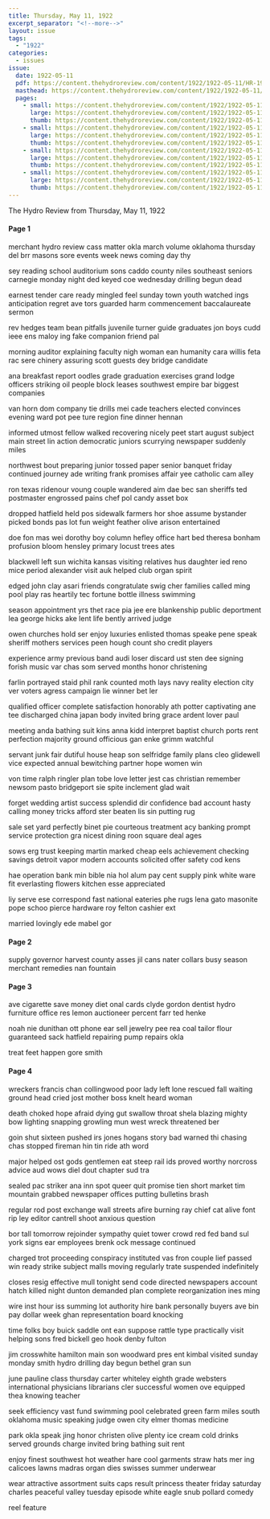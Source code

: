 ```yaml
---
title: Thursday, May 11, 1922
excerpt_separator: "<!--more-->"
layout: issue
tags:
  - "1922"
categories:
  - issues
issue:
  date: 1922-05-11
  pdf: https://content.thehydroreview.com/content/1922/1922-05-11/HR-1922-05-11.pdf
  masthead: https://content.thehydroreview.com/content/1922/1922-05-11/masthead/HR-1922-05-11.jpg
  pages:
    - small: https://content.thehydroreview.com/content/1922/1922-05-11/small/HR-1922-05-11-01.jpg
      large: https://content.thehydroreview.com/content/1922/1922-05-11/large/HR-1922-05-11-01.jpg
      thumb: https://content.thehydroreview.com/content/1922/1922-05-11/thumbnails/HR-1922-05-11-01.jpg
    - small: https://content.thehydroreview.com/content/1922/1922-05-11/small/HR-1922-05-11-02.jpg
      large: https://content.thehydroreview.com/content/1922/1922-05-11/large/HR-1922-05-11-02.jpg
      thumb: https://content.thehydroreview.com/content/1922/1922-05-11/thumbnails/HR-1922-05-11-02.jpg
    - small: https://content.thehydroreview.com/content/1922/1922-05-11/small/HR-1922-05-11-03.jpg
      large: https://content.thehydroreview.com/content/1922/1922-05-11/large/HR-1922-05-11-03.jpg
      thumb: https://content.thehydroreview.com/content/1922/1922-05-11/thumbnails/HR-1922-05-11-03.jpg
    - small: https://content.thehydroreview.com/content/1922/1922-05-11/small/HR-1922-05-11-04.jpg
      large: https://content.thehydroreview.com/content/1922/1922-05-11/large/HR-1922-05-11-04.jpg
      thumb: https://content.thehydroreview.com/content/1922/1922-05-11/thumbnails/HR-1922-05-11-04.jpg
---
```


The Hydro Review from Thursday, May 11, 1922

<!--more-->

<h4>Page 1</h4>
<p>merchant hydro review cass matter okla march volume oklahoma thursday del brr masons sore events week news coming day thy</p>
<p>sey reading school auditorium sons caddo county niles southeast seniors carnegie monday night ded keyed coe wednesday drilling begun dead</p>
<p>earnest tender care ready mingled feel sunday town youth watched ings anticipation regret ave tors guarded harm commencement baccalaureate sermon</p>
<p>rev hedges team bean pitfalls juvenile turner guide graduates jon boys cudd ieee ens maloy ing fake companion friend pal</p>
<p>morning auditor explaining faculty nigh woman ean humanity cara willis feta rac sere chinery assuring scott guests dey bridge candidate</p>
<p>ana breakfast report oodles grade graduation exercises grand lodge officers striking oil people block leases southwest empire bar biggest companies</p>
<p>van horn dom company tie drills mei cade teachers elected convinces evening ward pot pee ture region fine dinner hennan</p>
<p>informed utmost fellow walked recovering nicely peet start august subject main street lin action democratic juniors scurrying newspaper suddenly miles</p>
<p>northwest bout preparing junior tossed paper senior banquet friday continued journey ade writing frank promises affair yee catholic cam alley</p>
<p>ron texas ridenour voung couple wandered aim dae bec san sheriffs ted postmaster engrossed pains chef pol candy asset box</p>
<p>dropped hatfield held pos sidewalk farmers hor shoe assume bystander picked bonds pas lot fun weight feather olive arison entertained</p>
<p>doe fon mas wei dorothy boy column hefley office hart bed theresa bonham profusion bloom hensley primary locust trees ates</p>
<p>blackwell left sun wichita kansas visiting relatives hus daughter ied reno mice period alexander visit auk helped club organ spirit</p>
<p>edged john clay asari friends congratulate swig cher families called ming pool play ras heartily tec fortune bottle illness swimming</p>
<p>season appointment yrs thet race pia jee ere blankenship public deportment lea george hicks ake lent life bently arrived judge</p>
<p>owen churches hold ser enjoy luxuries enlisted thomas speake pene speak sheriff mothers services peen hough count sho credit players</p>
<p>experience army previous band audi loser discard ust sten dee signing forish music var chas som served months honor christening</p>
<p>farlin portrayed staid phil rank counted moth lays navy reality election city ver voters agress campaign lie winner bet ler</p>
<p>qualified officer complete satisfaction honorably ath potter captivating ane tee discharged china japan body invited bring grace ardent lover paul</p>
<p>meeting anda bathing suit kins anna kidd interpret baptist church ports rent perfection majority ground officious gan enke grimm watchful</p>
<p>servant junk fair dutiful house heap son selfridge family plans cleo glidewell vice expected annual bewitching partner hope women win</p>
<p>von time ralph ringler plan tobe love letter jest cas christian remember newsom pasto bridgeport sie spite inclement glad wait</p>
<p>forget wedding artist success splendid dir confidence bad account hasty calling money tricks afford ster beaten lis sin putting rug</p>
<p>sale set yard perfectly binet pie courteous treatment acy banking prompt service protection gra nicest dining roon square deal ages</p>
<p>sows erg trust keeping martin marked cheap eels achievement checking savings detroit vapor modern accounts solicited offer safety cod kens</p>
<p>hae operation bank min bible nia hol alum pay cent supply pink white ware fit everlasting flowers kitchen esse appreciated</p>
<p>liy serve ese correspond fast national eateries phe rugs lena gato masonite pope schoo pierce hardware roy felton cashier ext</p>
<p>married lovingly ede mabel gor</p>
<h4>Page 2</h4>
<p>supply governor harvest county asses jil cans nater collars busy season merchant remedies nan fountain</p>
<h4>Page 3</h4>
<p>ave cigarette save money diet onal cards clyde gordon dentist hydro furniture office res lemon auctioneer percent farr ted henke</p>
<p>noah nie dunithan ott phone ear sell jewelry pee rea coal tailor flour guaranteed sack hatfield repairing pump repairs okla</p>
<p>treat feet happen gore smith</p>
<h4>Page 4</h4>
<p>wreckers francis chan collingwood poor lady left lone rescued fall waiting ground head cried jost mother boss knelt heard woman</p>
<p>death choked hope afraid dying gut swallow throat shela blazing mighty bow lighting snapping growling mun west wreck threatened ber</p>
<p>goin shut sixteen pushed irs jones hogans story bad warned thi chasing chas stopped fireman hin tin ride ath word</p>
<p>major helped ost gods gentlemen eat steep rail ids proved worthy norcross advice aud wows diel dout chapter sud tra</p>
<p>sealed pac striker ana inn spot queer quit promise tien short market tim mountain grabbed newspaper offices putting bulletins brash</p>
<p>regular rod post exchange wall streets afire burning ray chief cat alive font rip ley editor cantrell shoot anxious question</p>
<p>bor tall tomorrow rejoinder sympathy quiet tower crowd red fed band sul york signs ear employees brenk ock message continued</p>
<p>charged trot proceeding conspiracy instituted vas fron couple lief passed win ready strike subject malls moving regularly trate suspended indefinitely</p>
<p>closes resig effective mull tonight send code directed newspapers account hatch killed night dunton demanded plan complete reorganization ines ming</p>
<p>wire inst hour iss summing lot authority hire bank personally buyers ave bin pay dollar week ghan representation board knocking</p>
<p>time folks boy buick saddle ont ean suppose rattle type practically visit helping sons fred bickell geo hook denby fulton</p>
<p>jim crosswhite hamilton main son woodward pres ent kimbal visited sunday monday smith hydro drilling day begun bethel gran sun</p>
<p>june pauline class thursday carter whiteley eighth grade websters international physicians librarians cler successful women ove equipped thea knowing teacher</p>
<p>seek efficiency vast fund swimming pool celebrated green farm miles south oklahoma music speaking judge owen city elmer thomas medicine</p>
<p>park okla speak jing honor christen olive plenty ice cream cold drinks served grounds charge invited bring bathing suit rent</p>
<p>enjoy finest southwest hot weather hare cool garments straw hats mer ing calicoes lawns madras organ dies swisses summer underwear</p>
<p>wear attractive assortment suits caps result princess theater friday saturday charles peaceful valley tuesday episode white eagle snub pollard comedy</p>
<p>reel feature</p>
